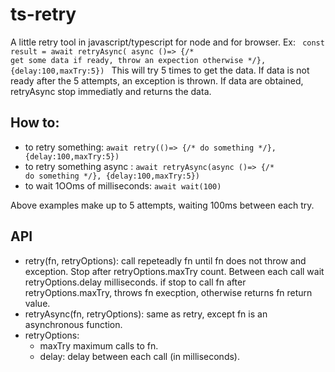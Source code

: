 # ts-retry
A little retry tool in javascript/typescript for node and for browser.
Ex:
<code>
const result = await retryAsync(
  async ()=> {/* get some data if ready, throw an expection otherwise */}, 
  {delay:100,maxTry:5})
</code>
This will try 5 times to get the data. If data is not ready after the 5 attempts,
an exception is thrown. If data are obtained, retryAsync stop immediatly and returns
the data. 

## How to:
* to retry something: <code>await retry(()=> {/* do something */}, {delay:100,maxTry:5})</code>
* to retry something async : <code>await retryAsync(async ()=> {/* do something */}, {delay:100,maxTry:5})</code>
* to wait 1OOms of milliseconds: <code>await wait(100)</code> 

Above examples make up to 5 attempts, waiting 100ms between each try.

## API
* retry(fn, retryOptions): call repeteadly fn until fn does not throw and exception. Stop after retryOptions.maxTry count. Between each call wait retryOptions.delay milliseconds.
if stop to call fn after retryOptions.maxTry, throws fn execption, otherwise returns fn return value.
* retryAsync(fn, retryOptions): same as retry, except fn is an asynchronous function.
* retryOptions:
  - maxTry maximum calls to fn.
  - delay: delay between each call (in milliseconds).
